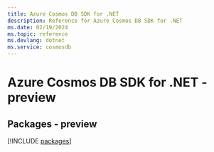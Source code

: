 ```yaml
---
title: Azure Cosmos DB SDK for .NET
description: Reference for Azure Cosmos DB SDK for .NET
ms.date: 02/19/2024
ms.topic: reference
ms.devlang: dotnet
ms.service: cosmosdb
---
```

# Azure Cosmos DB SDK for .NET - preview
## Packages - preview
[!INCLUDE [packages](cosmos-db-index.md)]